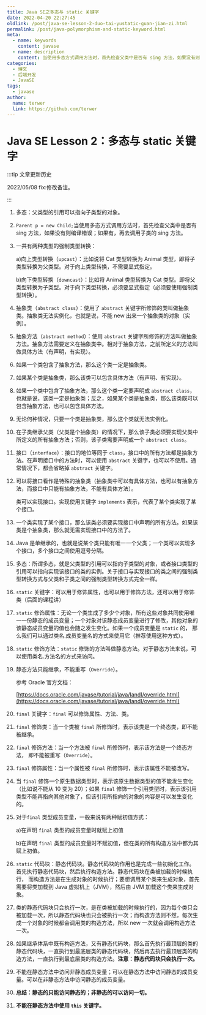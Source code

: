 ```yaml
---
title: Java SE之多态与 static 关键字
date: 2022-04-20 22:27:45
oldlink: /post/java-se-lesson-2-duo-tai-yustatic-guan-jian-zi.html
permalink: /post/java-polymorphism-and-static-keyword.html
meta:
  - name: keywords
    content: javase
  - name: description
    content: 当使用多态方式调用方法时，首先检查父类中是否有 sing 方法，如果没有则编译错误；如果有，再去调用子类的 sing 方法。
categories:
  - 博文
  - 后端开发
  - JavaSE
tags:
  - javase
author: 
  name: terwer
  link: https://github.com/terwer
---
```


# Java SE Lesson 2：多态与 static 关键字

:::tip 文章更新历史

2022/05/08 fix:修改备注。

:::

1. 多态：父类型的引用可以指向子类型的对象。

2. `Parent p = new Child;`当使用多态方式调用方法时，首先检查父类中是否有 sing 方法，如果没有则编译错误；如果有，再去调用子类的 sing 方法。

3. 一共有两种类型的强制类型转换：

   a)向上类型转换（`upcast`）：比如说将 Cat 类型转换为 Animal 类型，即将子类型转换为父类型。对于向上类型转换，不需要显式指定。

   b)向下类型转换（`downcast`）：比如将 Animal 类型转换为 Cat 类型。即将父类型转换为子类型。对于向下类型转换，必须要显式指定（必须要使用强制类型转换）。

4. 抽象类（`abstract class`）：使用了 `abstract` 关键字所修饰的类叫做抽象类。抽象类无法实例化，也就是说，不能 new 出来一个抽象类的对象（实例）。

5. 抽象方法（`abstract method`）：使用 `abstract` 关键字所修饰的方法叫做抽象方法。抽象方法需要定义在抽象类中。相对于抽象方法，之前所定义的方法叫做具体方法（有声明，有实现）。

6. 如果一个类包含了抽象方法，那么这个类一定是抽象类。

7. 如果某个类是抽象类，那么该类可以包含具体方法（有声明、有实现）。

8. 如果一个类中包含了抽象方法，那么这个类一定要声明成 `abstract class`，也就是说，该类一定是抽象类；反之，如果某个类是抽象类，那么该类既可以包含抽象方法，也可以包含具体方法。

9. 无论何种情况，只要一个类是抽象类，那么这个类就无法实例化。

10. 在子类继承父类（父类是个抽象类）的情况下，那么该子类必须要实现父类中所定义的所有抽象方法；否则，该子类需要声明成一个 `abstract class`。

11. 接口（`interface`）：接口的地位等同于 `class`，接口中的所有方法都是抽象方法。在声明接口中的方法时，可以使用 `abstract` 关键字，也可以不使用。通常情况下，都会省略掉 `abstract` 关键字。

12. 可以将接口看作是特殊的抽象类（抽象类中可以有具体方法，也可以有抽象方法，而接口中只能有抽象方法，不能有具体方法）。

    类可以实现接口。实现使用关键字 `implements` 表示，代表了某个类实现了某个接口。

14. 一个类实现了某个接口，那么该类必须要实现接口中声明的所有方法。如果该类是个抽象类，那么就无需实现接口中的方法了。

15. Java 是单继承的，也就是说某个类只能有唯一一个父类；一个类可以实现多个接口，多个接口之间使用逗号分隔。
16. 多态：所谓多态，就是父类型的引用可以指向子类型的对象，或者接口类型的引用可以指向实现该接口的类的实例。关于接口与实现接口的类之间的强制类型转换方式与父类和子类之间的强制类型转换方式完全一样。

17. `static` 关键字：可以用于修饰属性，也可以用于修饰方法，还可以用于修饰类（后面的课程讲）

18. `static` 修饰属性：无论一个类生成了多少个对象，所有这些对象共同使用唯一一份静态的成员变量；一个对象对该静态成员变量进行了修改，其他对象的该静态成员变量的值也会随之发生变化。如果一个成员变量是 `static` 的，
    那么我们可以通过类名.成员变量名的方式来使用它（推荐使用这种方式）。

19. `static` 修饰方法：`static` 修饰的方法叫做静态方法。对于静态方法来说，可以使用类名.方法名的方式来访问。

20. 静态方法只能继承，不能重写（`Override`）。

    参考 Oracle 官方文档：

    [https://docs.oracle.com/javase/tutorial/java/IandI/override.html](https://docs.oracle.com/javase/tutorial/java/IandI/override.html)

21. `final` 关键字：`final` 可以修饰属性、方法、类。

22. `final` 修饰类：当一个类被 `final` 所修饰时，表示该类是一个终态类，即不能被继承。

23. `final` 修饰方法：当一个方法被 `final` 所修饰时，表示该方法是一个终态方法， 即不能被重写（`Override`）。

24. `final` 修饰属性：当一个属性被 `final` 所修饰时，表示该属性不能被改写。

25. 当 `final` 修饰一个原生数据类型时，表示该原生数据类型的值不能发生变化 （比如说不能从 10 变为 20）；如果 `final` 修饰一个引用类型时，表示该引用类型不能再指向其他对象了，但该引用所指向的对象的内容是可以发生变化的。

26. 对于`final` 类型成员变量，一般来说有两种赋初值方式：

    a)在声明 `final` 类型的成员变量时就赋上初值

    b)在声明 `final` 类型的成员变量时不赋初值，但在类的所有构造方法中都为其赋上初值。

27. `static` 代码块：静态代码块。静态代码块的作用也是完成一些初始化工作。首先执行静态代码块，然后执行构造方法。静态代码块在类被加载的时候执行， 而构造方法是在生成对象的时候执行；要想调用某个类来生成对象，首先需要将类加载到 Java 虚拟机上（JVM），然后由 JVM 加载这个类来生成对象。

28. 类的静态代码块只会执行一次，是在类被加载的时候执行的，因为每个类只会被加载一次，所以静态代码块也只会被执行一次；而构造方法则不然，每次生成一个对象的时候都会调用类的构造方法，所以 new 一次就会调用构造方法一次。

29. 如果继承体系中既有构造方法，又有静态代码块，那么首先执行最顶层的类的静态代码块，一直执行到最底层类的静态代码块，然后再去执行最顶层类的构造方法，一直执行到最底层类的构造方法。**注意：静态代码块只会执行一次。**

30. 不能在静态方法中访问非静态成员变量；可以在静态方法中访问静态的成员变量。可以在非静态方法中访问静态的成员变量。

31. **总结：静态的只能访问静态的；非静态的可以访问一切。**

32. **不能在静态方法中使用 `this` 关键字。**
